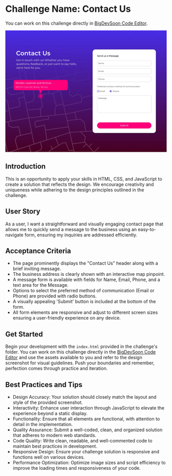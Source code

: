 # Challenge Name: Contact Us

You can work on this challenge directly in [BigDevSoon Code Editor](https://app.bigdevsoon.me/challenges/contact-us/browser).

![Contact Us Design](./design.png)

## Introduction

This is an opportunity to apply your skills in HTML, CSS, and JavaScript to create a solution that reflects the design. We encourage creativity and uniqueness while adhering to the design principles outlined in the challenge.

## User Story

As a user, I want a straightforward and visually engaging contact page that allows me to quickly send a message to the business using an easy-to-navigate form, ensuring my inquiries are addressed efficiently.

## Acceptance Criteria

- The page prominently displays the "Contact Us" header along with a brief inviting message.
- The business address is clearly shown with an interactive map pinpoint.
- A message form is available with fields for Name, Email, Phone, and a text area for the Message.
- Options to select the preferred method of communication (Email or Phone) are provided with radio buttons.
- A visually appealing 'Submit' button is included at the bottom of the form.
- All form elements are responsive and adjust to different screen sizes ensuring a user-friendly experience on any device.

## Get Started

Begin your development with the `index.html` provided in the challenge's folder. You can work on this challenge directly in the [BigDevSoon Code Editor](https://app.bigdevsoon.me/challenges/contact-us/browser) and use the assets available to you and refer to the design screenshot for visual guidelines. Push your boundaries and remember, perfection comes through practice and iteration.

## Best Practices and Tips

- Design Accuracy: Your solution should closely match the layout and style of the provided screenshot.
- Interactivity: Enhance user interaction through JavaScript to elevate the experience beyond a static display.
- Functionality: Ensure that all elements are functional, with attention to detail in the implementation.
- Quality Assurance: Submit a well-coded, clean, and organized solution that adheres to modern web standards.
- Code Quality: Write clean, readable, and well-commented code to maintain best practices in development.
- Responsive Design: Ensure your challenge solution is responsive and functions well on various devices.
- Performance Optimization: Optimize image sizes and script efficiency to improve the loading times and responsiveness of your code.
